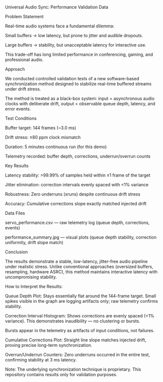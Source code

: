 Universal Audio Sync: Performance Validation Data

Problem Statement

Real-time audio systems face a fundamental dilemma:

Small buffers → low latency, but prone to jitter and audible dropouts.

Large buffers → stability, but unacceptable latency for interactive use.

This trade-off has long limited performance in conferencing, gaming, and professional audio.

Approach

We conducted controlled validation tests of a new software-based synchronization method designed to stabilize real-time buffered streams under drift stress.

The method is treated as a black-box system: input = asynchronous audio clocks with deliberate drift, output = observable queue depth, latency, and error events.

Test Conditions

Buffer target: 144 frames (~3.0 ms)

Drift stress: ±80 ppm clock mismatch

Duration: 5 minutes continuous run (for this demo)

Telemetry recorded: buffer depth, corrections, underrun/overrun counts

Key Results

Latency stability: >99.99% of samples held within ±1 frame of the target

Jitter elimination: correction intervals evenly spaced with <1% variance

Robustness: Zero underruns (xruns) despite continuous drift stress

Accuracy: Cumulative corrections slope exactly matched injected drift

Data Files

servo_performance.csv — raw telemetry log (queue depth, corrections, events)

performance_summary.jpg — visual plots (queue depth stability, correction uniformity, drift slope match)

Conclusion

The results demonstrate a stable, low-latency, jitter-free audio pipeline under realistic stress. Unlike conventional approaches (oversized buffers, resampling, hardware ASRC), this method maintains interactive latency with uncompromising stability.

How to Interpret the Results:

Queue Depth Plot: Stays essentially flat around the 144-frame target. Small spikes visible in the graph are logging artifacts only; raw telemetry confirms stability.

Correction Interval Histogram: Shows corrections are evenly spaced (<1% variance). This demonstrates inaudibility — no clustering or bursts.

Bursts appear in the telemetry as artifacts of input conditions, not failures.

Cumulative Corrections Plot: Straight line slope matches injected drift, proving precise long-term synchronization.

Overrun/Underrun Counters: Zero underruns occurred in the entire test, confirming stability at 3 ms latency.

Note: The underlying synchronization technique is proprietary. This repository contains results only for validation purposes.
